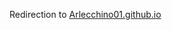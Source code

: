 Redirection to 
<a href="https://arlecchino01.github.io/" target = "_blank" title = "arlecchino01.github.io">Arlecchino01.github.io</a>
